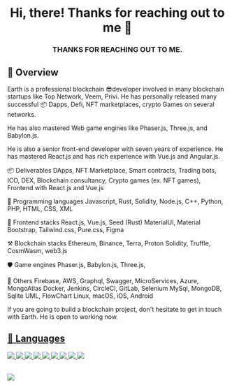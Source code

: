 <h1 align="center">Hi, there! Thanks for reaching out to me 👋</h1>

<h3 align="center">  THANKS FOR REACHING OUT TO ME.  </h3>

## 💪 Overview

Earth is a professional blockchain 😎developer involved in many blockchain startups like Top Network, Veem, Privi. He has personally released many successful 📦 Dapps, Defi,  NFT marketplaces, crypto Games on several networks.

He has also mastered Web game engines like Phaser.js, Three.js, and Babylon.js.

He is also a senior front-end developer with seven years of experience.
He has mastered React.js and has rich experience with Vue.js and Angular.js.

📦 Deliverables
    DApps, NFT Marketplace, Smart contracts, Trading bots, ICO, DEX, 
    Blockchain consultancy,
    Crypto games (ex. NFT games), 
    Frontend with React.js and Vue.js

📕 Programming languages
     Javascript, Rust, Solidity, Node.js, C++, Python, PHP, HTML, CSS, XML

🎏 Frontend stacks
     React.js, Vue.js, Seed (Rust)
     MaterialUI, Material Bootstrap, Tailwind.css, Pure.css, Figma

⚒️ Blockchain stacks
     Ethereum, Binance, Terra, Proton
     Solidity, Truffle, CosmWasm, web3.js

🛡️ Game engines
     Phaser.js, Babylon.js, Three.js, 

🧲 Others
    Firebase, AWS, Graphql, Swagger, MicroServices, Azure, MongoAtlas
    Docker, Jenkins, CircleCI, GitLab, Selenium
    MySql, MongoDB, Sqlite
    UML, FlowChart
    Linux, macOS, iOS, Android

If you are going to build a blockchain project, don't hesitate to get in touch with Earth. He is open to working now.



<p>
  <a href="https://github.com/arth04190419/earth04190419" >
  
 </p>
 
 
 ## 📖 Languages
 
<div align="left">
  <img src="https://img.shields.io/badge/Rust-black?style=for-the-badge&logo=rust&logoColor=#E57324">
  <img src="https://img.shields.io/badge/Solidity-e6e6e6?style=for-the-badge&logo=solidity&logoColor=black">
  <img src="https://img.shields.io/badge/TypeScript-007ACC?style=for-the-badge&logo=typescript&logoColor=white">
  <img src="https://img.shields.io/badge/React-20232A?style=for-the-badge&logo=react&logoColor=61DAFB">
  <img src="https://img.shields.io/badge/Express.js-000000?style=for-the-badge&logo=express&logoColor=white">
  <img src="https://img.shields.io/badge/Jest-C21325?style=for-the-badge&logo=jest&logoColor=white">
  <img src="https://img.shields.io/badge/GraphQl-E10098?style=for-the-badge&logo=graphql&logoColor=white">
  <img src="https://img.shields.io/badge/Docker-2CA5E0?style=for-the-badge&logo=docker&logoColor=white">
  <img src="https://img.shields.io/badge/Git-F05032?style=for-the-badge&logo=git&logoColor=white">
<div/>
  
<br />

![](https://komarev.com/ghpvc/?username=earth04190419&color=dc143c)
